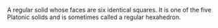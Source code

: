 A regular solid whose faces are six identical squares. It is one of the
five Platonic solids and is sometimes called a regular hexahedron.
